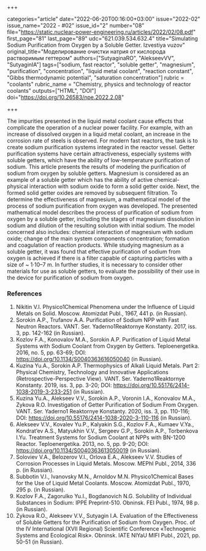 +++

categories="article"
date="2022-06-20T00:16:00+03:00"
issue="2022-02"
issue_name="2022 - #02"
issue_id="2"
number="08"
file="https://static.nuclear-power-engineering.ru/articles/2022/02/08.pdf"
first_page="81"
last_page="89"
udc="621.039.534.632.4"
title="Simulating Sodium Purification from Oxygen by a Soluble Getter. Izvestiya vuzov"
original_title="Моделирование очистки натрия от кислорода растворимым геттером"
authors=["SutyaginaRO", "AlekseevVV", "SutyaginIA"]
tags=["sodium, fast reactor", "soluble getter", "magnesium", "purification", "concentration", "liquid metal coolant", "reaction constant", "Gibbs thermodynamic potential", "saturation concentration"]
rubric = "coolants"
rubric_name = "Chemistry, physics and technology of reactor coolants"
outputs=["HTML", "DOI"]
doi="https://doi.org/10.26583/npe.2022.2.08"

+++

The impurities presented in the liquid metal coolant cause effects that complicate the operation of a nuclear power facility. For example, with an increase of dissolved oxygen in a liquid metal coolant, an increase in the corrosion rate of steels is observed. For modern fast reactors, the task is to create sodium purification systems integrated in the reactor vessel. Getter purification systems have certain attractiveness, especially systems with soluble getters, which have the ability of low-temperature purification of sodium. This article presents the results of modeling the purification of sodium from oxygen by soluble getters. Magnesium is considered as an example of a soluble getter which has the ability of active chemical-physical interaction with sodium oxide to form a solid getter oxide. Next, the formed solid getter oxides are removed by subsequent filtration. To determine the effectiveness of magnesium, a mathematical model of the process of sodium purification from oxygen was developed. The presented mathematical model describes the process of purification of sodium from oxygen by a soluble getter, including the stages of magnesium dissolution in sodium and dilution of the resulting solution with initial sodium. The model concerned also includes: chemical interaction of magnesium with sodium oxide; change of the main system components concentration; formation and coagulation of reaction products. While studying magnesium as a soluble getter, it was found that effective purification of sodium from oxygen is achieved if there is a filter capable of capturing particles with a size of ~ 1⋅10–7 m. In further studies, it is necessary to consider other materials for use as soluble getters, to evaluate the possibility of their use in the device for purification of sodium from oxygen.

### References

1. Nikitin V.I. Physico1Chemical Phenomena under the Influence of Liquid Metals on Solid. Moscow. Atomizdat Publ., 1967, 441 p. (in Russian).
2. Sorokin A.P., Trufanov A.A. Purification of Sodium NPP with Fast Neutron Reactors. VANT. Ser. Yaderno1Reaktornye Konstanty. 2017, iss. 3, pp. 142-162 (in Russian).
3. Kozlov F.A., Konovalov M.A., Sorokin A.P. Purification of Liquid Metal Systems with Sodium Coolant from Oxygen by Getters. Teploenergetika. 2016, no. 5, pp. 63-69; DOI: https://doi.org/10.1134/S0040363616050040 (in Russian).
4. Kuzina Yu.A., Sorokin A.P. Thermophysics of Alkali Liquid Metals. Part 2: Physical Chemistry, Technology and Innovative Applications (Retrospective-Perspective View). VANT. Ser. Yaderno1Reaktornye Konstanty. 2019, iss. 3, pp. 3-20; DOI: https://doi.org/10.55176/2414-1038-2019-3-233-251 (in Russian).
5. Kuzina Yu.A., Alekseev V.V., Sorokin A.P., Voronin I.A., Konovalov M.A., Zykova R.O. Investigation of Getter Purification of Sodium From Oxygen. VANT. Ser. Yaderno1 Reaktornye Konstanty. 2020, iss. 3, pp. 110-116; DOI: https://doi.org/10.55176/2414-1038-2020-3-110-116 (in Russian).
6. Alekseev V.V., Kovalev Yu.P., Kalyakin S.G., Kozlov F.A., Kumaev V.Ya., Kondrat’ev A.S., Matyukhin V.V., Sergeev G.P., Sorokin A.P., Torbenkova I.Yu. Treatment Systems for Sodium Coolant at NPPs with BN-1200 Reactor. Teploenergetika. 2013, no. 5, pp. 9-20; DOI: https://doi.org/10.1134/S0040363613050019 (in Russian).
7. Soloviev V.A., Belozerov V.I., Orlova E.A., Alekseev V.V. Studies of Corrosion Processes in Liquid Metals. Moscow. MEPhI Publ., 2014, 336 p. (in Russian).
8. Subbotin V.I., Ivanovsky M.N., Arnoldov M.N. Physico1Chemical Bases for the Use of Liquid Metal Coolants. Moscow. Atomizdat Publ., 1970, 295 p. (in Russian).
9. Kozlov F.A., Zagorulko Yu.I., Bogdanovich N.G. Solubility of Individual Substances in Sodium: IPPE Preprint-510. Obninsk. FEI Publ., 1974, 98 p. (in Russian).
10. Zykova R.O., Alekseev V.V., Sutyagin I.A. Evaluation of the Effectiveness of Soluble Getters for the Purification of Sodium from Oxygen. Proc. of the IV International (XVII Regional) Scientific Conference «Technogenic Systems and Ecological Risk». Obninsk. IATE NIYaU MIFI Publ., 2021, pp. 50-51 (in Russian).